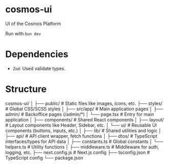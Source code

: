 # cosmos-ui

UI of the Cosmos Platform

Run with `bun dev`

# Dependencies

- `Zod`: Used validate types.

# Structure

cosmos-ui/
│
├── public/                # Static files like images, icons, etc.
├── styles/                # Global CSS/SCSS styles
│
├── src/app/               # Main application pages
│   ├── admin/             # Backoffice pages (/admin/*)
│   └── page.tsx           # Entry for main application 
│
├── components/           # Shared React components
│   ├── layout/            # Layout components like Header, Sidebar, etc.
│   └── ui/                # Reusable UI components (buttons, inputs, etc.)
│
├── lib/                  # Shared utilities and logic
│   ├── api/               # API client wrapper, fetch functions
│   ├── dtos/              # TypeScript interfaces/types for API data
│   ├── constants.ts       # Global constants
│   └── helpers.ts         # Utility functions
│
├── middleware.ts         # Middleware for auth, logging, etc.
├── next.config.js        # Next.js config
├── tsconfig.json         # TypeScript config
└── package.json